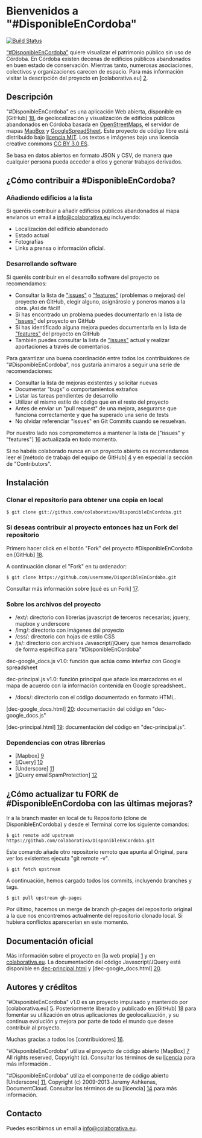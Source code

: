 # Bienvenidos a "#DisponibleEnCordoba"

[![Build Status](https://travis-ci.org/colaborativa/DisponibleEnCordoba.png)](https://travis-ci.org/colaborativa/DisponibleEnCordoba)


[“#DisponibleEnCordoba”][1] quiere visualizar el patrimonio público sin uso de Córdoba. En Córdoba existen decenas de edificios públicos abandonados en buen estado de conservación. Mientras tanto, numerosas asociaciones, colectivos y organizaciones carecen de espacio. Para más información visitar la descripción del proyecto en [colaborativa.eu] [2].

## Descripción

"#DisponibleEnCordoba" es una aplicación Web abierta, disponible en [GitHub] [18], de geolocalización y visualización de edificios públicos abandonados en Córdoba basada en [OpenStreetMaps][6], el servidor de mapas [MapBox][7] y [GoogleSpreadSheet][8]. Este proyecto de código libre está distribuido bajo [licencia MIT][15]. Los textos e imágenes bajo una licencia creative commons [CC BY 3.0 ES][3].

Se basa en datos abiertos en formato JSON y CSV, de manera que cualquier persona pueda acceder a ellos y generar trabajos derivados.

## ¿Cómo contribuir a #DisponibleEnCordoba?

### Añadiendo edificios a la lista
Si queréis contribuir a añadir edificios públicos abandonados al mapa envíanos un email a info@colaborativa.eu incluyendo: 

- Localización del edificio abandonado
- Estado actual
- Fotografías
- Links a prensa o información oficial.
 
### Desarrollando software

Si queréis contribuir en el desarrollo software del proyecto os recomendamos:

- Consultar la lista de ["issues"][21] o ["features"][22] (problemas o mejoras) del proyecto en GitHub, elegir alguno, asignároslo y poneros manos a la obra. ¡Así de fácil!
- Si has encontrado un problema puedes documentarlo en la lista de ["issues"][21] del proyecto en GitHub
- Si has identificado alguna mejora puedes documentarla en la lista de ["features"][22] del proyecto en GitHub 
- También puedes consultar la lista de ["issues"][17] actual y realizar aportaciones a través de comentarios.


Para garantizar una buena coordinación entre todos los contribuidores de "#DisponibleEnCordoba", nos gustaría animaros a seguir una serie de recomendaciones:

- Consultar la lista de mejoras existentes y solicitar nuevas
- Documentar "bugs" o comportamientos extraños
- Listar las tareas pendientes de desarrollo 
- Utilizar el mismo estilo de código que en el resto del proyecto
- Antes de enviar un "pull request" de una mejora, asegurarse que funciona correctamente y que ha superado una serie de tests
- No olvidar referenciar "issues" en Git Commits cuando se resuelvan.

Por nuestro lado nos comprometemos a mantener la lista de ["issues" y "features"] [16] actualizada en todo momento.

Si no habéis colaborado nunca en un proyecto abierto os recomendamos leer el [método de trabajo del equipo de GitHub] [4] y en especial la sección de "Contributors".

## Instalación

### Clonar el repositorio para obtener una copia en local

    $ git clone git://github.com/colaborativa/DisponibleEnCordoba.git

### Si deseas contribuir al proyecto entonces haz un Fork del repositorio 

Primero hacer click en el botón "Fork" del proyecto #DisponibleEnCordoba en [GitHub] [18].

A continuación clonar el "Fork" en tu ordenador:

    $ git clone https://github.com/username/DisponibleEnCordoba.git

Consultar más información sobre [qué es un Fork] [17].

### Sobre los archivos del proyecto

- /ext/: directorio con librerías javascript de terceros necesarias; jquery, mapbox y underscore
- /img/: directorio con imágenes del proyecto
- /css/: directorio con hojas de estilo CSS
- /js/: directorio con archivos Javascript/jQuery que hemos desarrollado de forma espécifica para "#DisponibleEnCordoba"
 
 dec-google_docs.js v1.0: función que actúa como interfaz con Google spreadsheet
 
 dec-principal.js v1.0: función principal que añade los marcadores en el mapa de acuerdo con la información contenida en Google spreadsheet..

- /docs/: directorio con el código documentado en formato HTML. 

 [dec-google_docs.html] [20]: documentación del código en "dec-google_docs.js"
 
 [dec-principal.html] [19]: documentación del código en "dec-principal.js".

### Dependencias con otras librerías

- [Mapbox] [9]
- [jQuery] [10]
- [Underscore] [11]
- [jQuery emailSpamProtection] [12]

## ¿Cómo actualizar tu FORK de #DisponibleEnCordoba con las últimas mejoras?

Ir a la branch master en local de tu Repositorio (clone de DisponibleEnCordoba) y desde el Terminal corre los siguiente comandos:

    $ git remote add upstream https://github.com/colaborativa/DisponibleEnCordoba.git
    
Este comando añade otro repositorio remoto que apunta al Original, para ver los existentes ejecuta "git remote -v".

    $ git fetch upstream

A continuación, hemos cargado todos los commits, incluyendo branches y tags.

    $ git pull upstream gh-pages

Por último, hacemos un merge de branch gh-pages del repositorio original a la que nos encontremos actualmente del repositorio clonado local. Si hubiera conflictos aparecerían en este momento.

## Documentación oficial
Más información sobre el proyecto en [la web propia] [1] y en [colaborativa.eu][2].
La documentación del código Javascript/JQuery está disponible en [dec-principal.html][19] y [dec-google_docs.html] [20].

## Autores y créditos

"#DisponibleEnCordoba" v1.0 es un proyecto impulsado y mantenido por [colaborativa.eu] [5]. Posteriormente liberado y publicado en [GitHub] [18] para fomentar su utilización en otras aplicaciones de geolocalización, y su continua evolución y mejora por parte de todo el mundo que desee contribuir al proyecto.

Muchas gracias a todos los [contribuidores] [16].

"#DisponibleEnCordoba" utiliza el proyecto de código abierto [MapBox] [7] All rights reserved, Copyright (c). Consultar los términos de su [licencia][13] para más información .

"#DisponibleEnCordoba" utiliza el componente de código abierto [Underscore] [11], Copyright (c) 2009-2013 Jeremy Ashkenas, DocumentCloud. Consultar los términos de su [licencia] [14] para más información. 
## Contacto

Puedes escribirnos un email a info@colaborativa.eu.

[1]: http://disponibleencordoba.colaborativa.eu 
[2]: http://colaborativa.eu/proyectos/disponible-en-cordoba/ 
[3]: http://creativecommons.org/licenses/by/3.0/es/ 
[4]: http://rdegges.com/successful-github-development
[5]: http://colaborativa.eu
[6]: http://www.openstreetmap.es/
[7]: http://mapbox.com/
[8]: https://drive.google.com/
[9]: http://mapbox.com/mapbox.js/api/v0.6.7/
[10]: http://jquery.org/
[11]: http://underscorejs.org
[12]: http://unckel.de/labs/jquery-plugin-email-spam-protection/
[13]: https://github.com/mapbox/mapbox.js/blob/v1/LICENSE.md
[14]: https://github.com/documentcloud/underscore/blob/master/LICENSE
[15]: http://opensource.org/licenses/MIT
[16]: https://github.com/colaborativa/DisponibleEnCordoba/issues
[17]: https://help.github.com/articles/fork-a-repo
[18]: https://github.com/colaborativa/DisponibleEnCordoba
[19]: http://htmlpreview.github.com/?https://raw.github.com/colaborativa/DisponibleEnCordoba/gh-pages/docs/dec-principal.html
[20]: http://htmlpreview.github.com/?https://raw.github.com/colaborativa/DisponibleEnCordoba/gh-pages/docs/dec-google_docs.html
[21]: https://github.com/colaborativa/DisponibleEnCordoba/issues?labels=bug&state=open
[22]: https://github.com/colaborativa/DisponibleEnCordoba/issues?labels=enhancement&state=open
